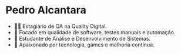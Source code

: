 # Pedro Alcantara

- 👨‍💻 Estagiário de QA na Quality Digital.
- 🎯 Focado em qualidade de software, testes manuais e automação.
- 🚀 Estudante de Análise e Desenvolvimento de Sistemas.
- 💙 Apaixonado por tecnologia, games e melhoria contínua.